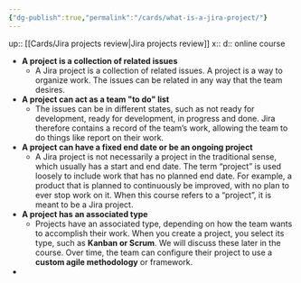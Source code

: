 ```yaml
---
{"dg-publish":true,"permalink":"/cards/what-is-a-jira-project/"}
---
```


up:: [[Cards/Jira projects review\|Jira projects review]] 
x:: 
d:: online course

- **A project is a collection of related issues**
	- A Jira project is a collection of related issues. A project is a way to organize work. The issues can be related in any way that the team desires.
- **A project can act as a team "to do" list**
	- The issues can be in different states, such as not ready for development, ready for development, in progress and done. Jira therefore contains a record of the team’s work, allowing the team to do things like report on their work.
- **A project can have a fixed end date or be an ongoing project**
	- A Jira project is not necessarily a project in the traditional sense, which usually has a start and end date. The term “project” is used loosely to include work that has no planned end date. For example, a product that is planned to continuously be improved, with no plan to ever stop work on it. When this course refers to a “project”, it is meant to be a Jira project.
- **A project has an associated type**
	- Projects have an associated type, depending on how the team wants to accomplish their work. When you create a project, you select its type, such as **Kanban or Scrum**. We will discuss these later in the course. Over time, the team can configure their project to use a **custom agile methodology** or framework.
-